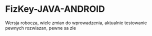 # FizKey-JAVA-ANDROID

Wersja robocza, wiele zmian do wprowadzenia, aktualnie testowanie pewnych rozwiazan, pewne sa zle
